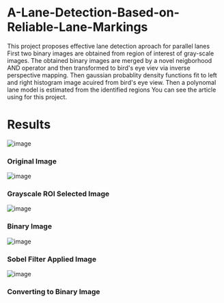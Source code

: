 # A-Lane-Detection-Based-on-Reliable-Lane-Markings
This project proposes effective lane detection aproach for parallel lanes
First two binary images are obtained from region of interest of gray-scale images. The obtained binary images are merged by a novel neigborhood AND operator and then 
transformed to bird's eye viev via inverse perspective mapping. Then gaussian probablity density functions fit to left and right histogram image
acuired from bird's eye view. Then a polynomal lane model is estimated from the identified regions
You can see the article using for this project.

# Results   
<p float="left">
 
![image](https://user-images.githubusercontent.com/55089534/106598947-7abb5180-6569-11eb-8d6c-41a168d2f2fa.png)   
 ### Original Image 

![image](https://user-images.githubusercontent.com/55089534/106599462-2664a180-656a-11eb-80f0-b47ee96e982d.png)
 ### Grayscale ROI Selected Image
 </p>
                        
 ![image](https://user-images.githubusercontent.com/55089534/106599812-a5f27080-656a-11eb-91cd-58d617e3b883.png)
 ### Binary Image

![image](https://user-images.githubusercontent.com/55089534/106600363-5ceeec00-656b-11eb-8d74-fabf4ad7150f.png)
### Sobel Filter Applied Image 

![image](https://user-images.githubusercontent.com/55089534/106600605-b35c2a80-656b-11eb-9187-20c55c7dd7a2.png)
### Converting to Binary Image 
